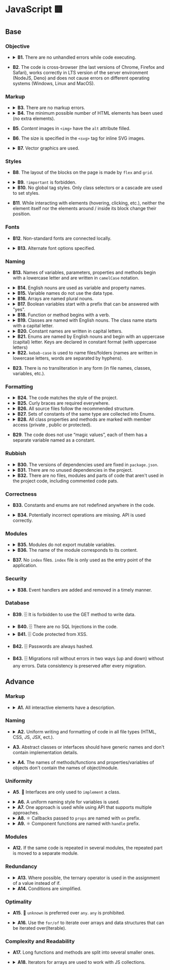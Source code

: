 # JavaScript 🟨

## Base

### Objective

- <details>
    <summary>
      <b>B1.</b> There are no unhandled errors while code executing.
    </summary>
    <p>

  While data loading and working with the app, there are no errors, the app does not break.

    </p>
  </details>

- **B2**. The code is cross-browser (the last versions of Chrome, Firefox and Safari), works correctly in LTS version of the server environment (NodeJS, Deno) and does not cause errors on different operating systems (Windows, Linux and MacOS).

### Markup

- <details>
    <summary>
      <b>B3.</b> There are no markup errors.
    </summary>
    <p>

  Validators:

  - https://validator.w3.org/nu/
  - https://caninclude.glitch.me/

  _Warnings are allowed._

    </p>
  </details>

- <details>
    <summary>
      <b>B4.</b> The minimum possible number of HTML elements has been used (no extra elements).
    </summary>
    <p>

  There should be no extra wrappers and blocks that are used for decoration and can be replaced with pseudo-elements.

    </p>
  </details>

- **B5**. _Content_ images in `<img>` have the `alt` attribute filled.

- **B6**. The size is specified in the `<svg>` tag for inline SVG images.

- <details>
    <summary>
      <b>B7.</b> Vector graphics are used.
    </summary>
    <p>

  If there are svg images in the design, the use of PNG and other formats is prohibited.

    </p>
  </details>

### Styles

- **B8**. The layout of the blocks on the page is made by `flex` and `grid`.

- <details>
    <summary>
      <b>B9.</b> <code>!important</code> is forbidden.
    </summary>
    <p>

  The `important` keyword is only allowed for overrides in libraries. It is forbidden to use for writing your own styles.

    </p>
  </details>

- <details>
    <summary>
      <b>B10.</b> No global tag styles. Only class selectors or a cascade are used to set styles.
    </summary>
    <p>

  Global styles are only available in global style files (`scaffolding.css`, `app.css`, `reset.css` (🥲), etc).

  Bad:

  ```css
  /* components/items-list/styles.module.css */

  .wrapper div {
    display: flex;
  }

  p {
    text-align: center;
  }
  ```

  Good:

  ```css
  /* components/items-list/styles.module.css */

  .wrapper .column {
    display: flex;
  }

  .text {
    text-align: center;
  }
  ```

  Exceptions:

  `id` and other selectors other than `class` selector only allowed to be used to override libraries styles

  Bad

  ```css
  /* components/items-list/styles.module.css – YOUR component */

  #list-item {
    display: grid;
  }
  ```

  Good

  ```css
  /* components/accordion/styles.module.css – YOUR overrides to library components */

  #accordion {
    display: grid;
  }

  /* styles/scaffolding.css */

  /* root – default convention for the root element in React framework */
  #root {
    min-height: 100vh;
  }
  ```

    </p>
  </details>

- **B11**. While interacting with elements (hovering, clicking, etc.), neither the element itself nor the elements around / inside its block change their position.

### Fonts

- **B12**. Non-standard fonts are connected locally.

- <details>
    <summary>
      <b>B13.</b> Alternate font options specified.
    </summary>
    <p>

  The font order:

  - Main font.
  - Safe font.
  - Font type.

  Example:

  ```css
  /* styles/scaffolding.css */

  body {
    font-family: Roboto, Arial, sans-serif;
  }
  ```

    </p>
  </details>

### Naming

- **B13.** Names of variables, parameters, properties and methods begin with a lowercase letter and are written in `camelCase` notation.

- <details>
    <summary>
      <b>B14.</b> English nouns are used as variable and property names.
    </summary>
    <p>

  Abbreviations in words are prohibited. Abbreviated variable names can be used only if the name is common (<code>err</code>, <code>xhr</code>, <code>evt</code>, <code>src</code>, <code>i</code> and etc).

    </p>
  </details>

- <details>
    <summary>
      <b>B15.</b> Variable names do not use the data type.
    </summary>
    <p>

  Bad:

  ```javascript
  const filtersArray = ['all', 'past', 'feature'];

  const catObject = {
    name: 'Pit',
    age: 7,
  };
  ```

  Good:

  ```javascript
  const filters = ['all', 'past', 'feature'];

  const cat = {
    name: 'Pit',
    age: 7,
  };
  ```

    </p>
  </details>

- <details>
    <summary>
      <b>B16.</b> Arrays are named plural nouns.
    </summary>
    <p>

  Bad:

  ```javascript
  const age = [10, 15, 22];
  const name = ['John', 'Pit', 'Brew'];

  const cat = {
    name: 'Pit',
    friend: ['Nike', 'Sof', 'Kat'],
  };
  ```

  Good:

  ```javascript
  const ages = [10, 15, 22];
  const names = ['John', 'Pit', 'Brew'];

  const cat = {
    name: 'Pit',
    friends: ['Nike', 'Sof', 'Kat'],
  };
  ```

    </p>
  </details>

- <details>
    <summary>
      <b>B17.</b> Boolean variables start with a prefix that can be answered with "yes".
    </summary>
    <p>

  Bad:

  ```javascript
  const login = true;

  const isNotRemoved = Boolean(!payload);
  if (isNotRemoved) {
  }

  const cat = {
    name: 'Pit',
    friend: false,
  };
  ```

  Good:

  ```javascript
  const isLogin = true;

  const isRemoved = Boolean(payload);
  if (!isRemoved) {
  }

  const cat = {
    name: 'Pit',
    hasFriends: false,
  };
  ```

    </p>
  </details>

- <details>
    <summary>
      <b>B18.</b> Function or method begins with a verb.
    </summary>
    <p>

  Exceptions:

  Handler functions or callbacks.

  Bad:

  ```javascript
  const action = (names) => {
    console.log(names);
  };

  const cat = {
    name: 'Pit',
    action() {
      console.log('Meow');
    },
  };

  const randomNumber = () => Math.random();
  ```

  Good:

  ```javascript
  const printNames = (names) => {
    console.log(names);
  };

  const cat = {
    name: 'Pit',
    say() {
      console.log('Meow');
    },
  };

  const getRandomNumber = () => Math.random();
  ```

    </p>
  </details>

- <details>
    <summary>
      <b>B19.</b> Classes are named with English nouns. The class name starts with a capital letter.
    </summary>
    <p>

  Bad:

  ```typescript
  class wizard {}
  ```

  Good:

  ```typescript
  // class
  class Wizard {}
  ```

    </p>
  </details>

- <details>
    <summary>
      <b>B20.</b> Constant names are written in capital letters.
    </summary>
    <p>

  Words are separated by underscores (`UPPER_SNAKE_CASE`), for example:

  ```javascript
  const MAX_HEIGHT = 6996;
  const IDX_NOT_FOUND = -1;
  ```

    </p>
  </details>

- <details>
    <summary>
      <b>B21.</b> Enums are named by English nouns and begin with an uppercase (capital) letter. Keys are declared in constant format (with uppercase letters)
    </summary>
    <p>

  Bad:

  ```typescript
  const statusCodes = {
    ok: 200,
    notFound: 404,
    badRequest: 400,
  };
  ```

  Good:

  ```typescript
  const StatusCode = {
    OK: 200,
    NOT_FOUND: 404,
    BAD_REQUEST: 400,
  };
  ```

    </p>
  </details>

- <details>
    <summary>
      <b>B22.</b> <code>kebab-case</code> is used to name files/folders (names are written in lowercase letters, words are separated by hyphens).
    </summary>
    <p>

  In order to avoid name conflicts in different operating systems, it is better to use the least conflicting way of naming files — lowercase letters separated by a hyphen.

  Bad

  ```typescript
  // src/components/common/Button/Button.tsx
  // src/services/UserService/UserService.ts
  ```

  Good

  ```typescript
  // src/components/common/button/button.tsx
  // src/services/user-service/user-service.ts
  ```

  Exceptions:

  Framework/library files that cannot work with another case.
    </p>
  </details>

- **B23.** There is no transliteration in any form (in file names, classes, variables, etc.).

### Formatting

- <details>
    <summary>
      <b>B24.</b> The code matches the style of the project.
    </summary>
    <p>

  There are no errors while checking the project with linters (ESLint, StyleLint, Prettier, etc). All types of linters are at the discretion of the team.

  Rules are not disabled anywhere in the source code.

    </p>
  </details>

- <details>
    <summary>
      <b>B25.</b> Curly braces are required everywhere.
    </summary>
    <p>

  In any constructions that imply the use of a code block (curly braces), such as `for`, `while`, `if`, `switch`, `function`, the code block is necessarily used, even if the statement consists of one line.

  Bad

  ```typescript
  if (x % 2 === 1) isEven = false;

  switch (actionType) {
    case ActionType.START_LOADING:
      return {
        ...state,
        isLoading: true,
      };
    case ActionType.END_LOADING:
      return {
        ...state,
        isLoading: false,
      };
  }
  ```

  Good

  ```typescript
  if (x % 2 === 1) {
    isEven = false;
  }

  switch (actionType) {
    case ActionType.START_LOADING: {
      return {
        ...state,
        isLoading: true,
      };
    }
    case ActionType.END_LOADING: {
      return {
        ...state,
        isLoading: false,
      };
    }
  }
  ```

  The exceptions are single-line arrow functions, which can be used without the required blocks of code:

  ```typescript
  const checkedCheckboxes = checkboxes.filter((checkbox) => checkbox.checked);
  ```

    </p>
  </details>

- <details>
    <summary>
      <b>B26.</b> All source files follow the recommended structure.
    </summary>
    <p>

  ```typescript
  // 1. Imports
  import { getUniqueItems } from 'helpers';

  // 2. Data structures/types
  const COLORS = ['red', 'green', 'blue'];

  // 3. Declaring variables whose value is known before the program starts
  const colorPicker = document.querySelector('.color-picker');

  // 4. Functions
  const getUniqueColors = (userColors, defaultColors) => {
    return getUniqueItems(userColors, defaultColors);
  };

  // 5. Program code
  const rightColors = getColorsIntersection(colorPicker.value, DEFAULT_COLORS);

  // 6. Exports
  export { rightColors };
  ```

  Some blocks may be missing, but the rest should still adhere to the order.

    </p>
  </details>

- <details>
    <summary>
      <b>B27.</b> Sets of constants of the same type are collected into Enums.
    </summary>
    <p>

  Bad:

  ```typescript
  const LOAD_USERS_START = 'LOAD_USERS_START';
  const LOAD_USERS_END = 'LOAD_USERS_END';
  const LOAD_USERS_ERROR = 'LOAD_USERS_ERROR';
  ```

  Good:

  ```typescript
  const UsersActionType = {
    LOAD_USERS_START: 'LOAD_USERS_START',
    LOAD_USERS_END: 'LOAD_USERS_END',
    LOAD_USERS_ERROR: 'LOAD_USERS_ERROR',
  };
  ```

    </p>
    <p>
    Note: constants that are used in the same context, but has different purposes should be split into different enums or separate constants

  Bad:

  ```typescript
  const CompensationComputation = {
    HOLIDAY_COMPENSATION: 1.7,
    OVERTIME_COMPENSATION: 1.5,
    OVERTIME_THRESHOLD: 1.1, //related not to compensation rate, but to overtime hours calculation
  };
  ```

  Good:

  ```typescript
  const CompensationCoefficient = {
    HOLIDAY_COMPENSATION: 1.7,
    OVERTIME_COMPENSATION: 1.5,
  };

  const OVERTIME_THRESHOLD = 1.1;
  ```

    </p>
  </details>

- <details>
    <summary>
      <b>B28.</b> All class properties and methods are marked with member access (private , public or protected).
    </summary>
    <p>

  Bad:

  ```typescript
  class Animal {
    constructor({ name }) {
      this.privateName = name;
    }

    getPrivateName() {
      return this.privateName;
    }
  }
  ```

  Good:

  ```typescript
  class Animal {
    #privateNam;

    public constructor({ name }) {
      this.#privateName = name;
    }

    public getPrivateName() {
      return this.#privateName;
    }
  }

  // or

  class Animal {
    private privateName;

    public constructor({ name }) {
      this.privateName = name;
    }

    public getPrivateName() {
      return this.privateName;
    }
  }
  ```

    </p>
  </details>

- **B29**. The code does not use “magic values”, each of them has a separate variable named as a constant.

### Rubbish

- <details>
    <summary>
      <b>B30.</b> The versions of dependencies used are fixed in <code>package.json</code>.
    </summary>
    <p>

  The dependency lists in the package.json file indicate the exact versions of the packages used. The version must be specified. `^`, `*` and `~` are not allowed.

    </p>
  </details>

- <details>
    <summary>
      <b>B31.</b> There are no unused dependencies in the project.
    </summary>
    <p>

  Node: Some dependencies are needed by other dependencies. Ex. `pg` package is required for most of ORM packages.

    </p>
  </details>

- <details>
    <summary>
      <b>B32.</b> There are no files, modules and parts of code that aren't used in the project code, including commented code pats.
    </summary>
    <p>

  There are no script files that are “dead code” that is never executed.

    </p>
  </details>

### Correctness

- **B33.** Constants and enums are not redefined anywhere in the code.

- <details>
    <summary>
      <b>B34.</b> Potentially incorrect operations are missing. API is used correctly.
    </summary>
    <p>

  For example, sum of two values with different data types.

  Bad:

  ```typescript
  new Date() + 1000;
  ```

  Good:

  ```typescript
  Number(new Date()) + 1000;
  ```

  Potentially incorrect operation of taking the integer part of a number.

  Bad:

  ```typescript
  const minutesNumber = ~~(seconds / 60);
  ```

  Good:

  ```typescript
  const minutesNumber = Math.trunc(seconds / 60);
  ```

  Valid values are passed as expected by the specification.

  Bad:

  ```typescript
  const isPressed = element.getAttribute('aria-pressed', false);
  ```

  Good:

  ```typescript
  const isPressed = element.getAttribute('aria-pressed');
  ```

  ```typescript
  let greeting = 'Привет';

  wizards.map((wizard) => {
    greeting += `, ${wizard.name}`;
  });

  console.log(`${greeting}!`);
  ```

  Good:

  ```typescript
  const greeting = 'Привет';

  const names = wizards.map((wizard) => {
    return wizard.name;
  });

  console.log(`${greeting} ${names.join(', ')}!`);
  ```

    </p>
  </details>

### Modules

- <details>
    <summary>
      <b>B35.</b> Modules do not export mutable variables.
    </summary>
    <p>
    A module should not export a variable whose value may change in the future.

  Bad:

  ```typescript
  let latestResult;

  export { latestResult };
  ```

  Good:

  ```typescript
  const latestResult = loadLatestResult();

  export { latestResult };
  ```

    </p>
  </details>

- <details>
    <summary>
      <b>B36.</b> The name of the module corresponds to its content.
    </summary>
    <p>

  Different logical parts of the code are placed in separate module files. The name of the module must match its content. For example, if the module contains the `GameView` class, then the name of the module should be `game-view.js`.

    </p>
  </details>

- **B37.** No `index` files. `index` file is only used as the entry point of the application.

### Security

- <details>
    <summary>
      <b>B38.</b> Event handlers are added and removed in a timely manner.
    </summary>
    <p>

  Event handlers are added only when the element appears on the page and are removed when it disappear.

    </p>
  </details>

### Database

- **B39**. 🗄 It is forbidden to use the GET method to write data.

- <details>
    <summary>
      <b>B40.</b> 🗄 There are no SQL Injections in the code.
    </summary>
    <p>

  While working with a database, all SQL queries must be protected from SQL injection.

    </p>
  </details>

- <details>
    <summary>
      <b>B41.</b> 🗄 Code protected from XSS.
    </summary>
    <p>

  It is not allowed to display unfiltered information received from the user, because XSS attack is possible.

    </p>
  </details>

- **B42.** 🗄 Passwords are always hashed.

- **B43.** 🗄 Migrations roll without errors in two ways (up and down) without any errors. Data consistency is preserved after every migration.

## Advance

### Markup

- <details>
    <summary>
      <b>A1.</b> All interactive elements have a description.
    </summary>
    <p>

  Bad:

  ```html
  <input placeholder="First Name" />

  <button onClick="{handleEditUserClick}"></button>

  <a href="{AppRoute.DASHBOARD}"></a>

  <button onClick="{handleEditUserClick}"><img src="img/user.svg" /></button>

  <a href="{AppRoute.DASHBOARD}"><img src="img/arrow.svg" /></a>
  ```

  Good:

  ```html
  <label class="visually-hidden" for="first-name">First name</label>
  <input id="first-name" placeholder="First Name" />

  <button onClick="{handleEditUserClick}">
    <span className="visually-hidden">Edit user</span>
  </button>

  <a href="{AppRoute.DASHBOARD}">
    <span className="visually-hidden">Go to dashboard</span>
  </a>

  <label>
    <span class="visually-hidden">First name</span>
    <input placeholder="First Name" />
  </label>

  <button onClick="{handleEditUserClick}">
    <img src="img/user.svg" alt="" />
    <span className="visually-hidden">Edit user</span>
  </button>

  <a href="{AppRoute.DASHBOARD}">
    <img src="img/arrow.svg" alt="" />
    <span className="visually-hidden">Go to dashboard</span>
  </a>

  <input aria-label="First name" placeholder="First Name" />
  ```

    </p>
  </details>

### Naming

- <details>
    <summary>
      <b>A2.</b> Uniform writing and formatting of code in all file types (HTML, CSS, JS, JSX, ect.).
    </summary>
    <p>

  Example:

  If you use css-nesting it should be used through all the project (all style files must be written using nesting). If you use interfaces with `I` (ex. `IUser`) approach it should be used through all the project (all interfaces must be written with `I` prefix).

    </p>
  </details>

- **A3.** Abstract classes or interfaces should have generic names and don't contain implementation details.

- <details>
    <summary>
      <b>A4.</b> The names of methods/functions and properties/variables of objects don't contain the names of object/module.
    </summary>
    <p>

  Bad:

  ```typescript
  const popup = {
    openPopup() {
      console.log('I will open popup');
    },
  };

  const wizard = {
    wizardName: 'Gandalf',
  };
  ```

  Good:

  ```typescript
  const popup = {
    open() {
      console.log('I will open popup');
    },
  };

  const wizard = {
    name: 'Gandalf',
  };
  ```

  Bad:

  ```typescript
  // src/validation-schemas/users/login.validation-schema.ts

  const userValidationSchema = {};
  ```

  Good:

  ```typescript
  // src/validation-schemas/users/login.validation-schema.ts

  const user = {};

  // src/components/sign-in/sign-in.tsx
  import { user as userValidationSchema } from 'validation-schemas';
  ```

    </p>
  </details>

### Uniformity

- **A5**. 🔵 Interfaces are only used to `implement` a class.

- <details>
    <summary>
      <b>A6.</b> A uniform naming style for variables is used.
    </summary>
    <p>

  Variable naming style is used the same in all modules, for example:

  If the variables that store the DOM element contain the word Element or anything else, it must be the same everywhere

  Bad:

  ```typescript
  const popupMainElement = document.querySelector('.popup');
  const sidebarNode = document.querySelector('.sidebar');
  const similarContainer = popupMainElement.querySelector('ul.similar');
  ```

  Good:

  ```typescript
  const popupMainElement = document.querySelector('.popup');
  const sidebarElement = document.querySelector('.sidebar');
  const similarContainerElement = popupMainElement.querySelector('ul.similar');
  ```

  Also good

  ```typescript
  const popupMainNode = document.querySelector('.popup');
  const sidebarNode = document.querySelector('.sidebar');
  const similarContainerNode = popupMainNode.querySelector('ul.similar');
  ```

    </p>
  </details>

- <details>
    <summary>
      <b>A7.</b> One approach is used while using API that supports multiple approaches.
    </summary>
    <p>

  If there are several different APIs that allow you to solve the same problem, for example, finding an element by id in the DOM tree, then only one of these APIs is used in the project.

  Bad:

  ```typescript
  const popupMainElement = document.querySelector('#popup');
  const sidebarElement = document.getElementById('sidebar');

  const popupClassName = popupMainElement.getAttribute('class');
  const sidebarClassName = sidebarElement.className;
  ```

  Good:

  ```typescript
  const popupMainElement = document.querySelector('#popup');
  const sidebarElement = document.querySelector('#sidebar');

  const popupClassName = popupMainElement.getAttribute('class');
  const sidebarClassName = sidebarElement.getAttribute('class');

  // or

  const popupMainElement = document.getElementById('popup');
  const sidebarElement = document.getElementById('sidebar');

  const popupClassName = popupMainElement.className;
  const sidebarClassName = sidebarElement.className;
  ```

    </p>
  </details>

- <details>
    <summary>
      <b>A8.</b> ⚛️ Callbacks passed to <code>props</code> are named with <code>on</code> prefix.
    </summary>
    <p>

  ```tsx
  <ListItem onClick="{handleBtnClick}" />
  ```

    </p>
    <p>
  Alternative naming(default function naming) MAY be applied to:
  - Render props
  - Injecting behavior via HOCs
  - Explicit side-effect based calls(fetching data or direct DOM interactions)
  - Injected functions that are not event handlers

  ```tsx
  //HOC and injected behavior
  const withModal = (ModalBody) => {
    const [isOpen, setIsOpen] = React.useState(false);
    const handleClose = React.useCallback(() => setIsOpen(false), [setIsOpen]);
    //some logic;

    //NOTE: closeModal MIGHT be used as a name in this case, but onClose would be ok too
    return isOpen ? <ModalBody closeModal={handleClose} /> : null;
  };
  ```

    </p>
  </details>

- <details>
    <summary>
      <b>A9.</b> ⚛️ Component functions are named with <code>handle</code> prefix.
    </summary>
    <p>

  ```jsx
  const Dashboard = () => {
    const handleBtnClick = () => {};

    return <ListItem onClick={handleBtnClick} />;
  };
  ```

    </p>
  </details>

### Modules

- **A12.** If the same code is repeated in several modules, the repeated part is moved to a separate module.

### Redundancy

- <details>
    <summary>
      <b>A13.</b> Where possible, the ternary operator is used in the assignment of a value instead of if.
    </summary>
    <p>

  Bad:

  ```typescript
  let sex;

  if (male) {
    sex = 'Man';
  } else {
    sex = 'Woman';
  }
  ```

  Good:

  ```typescript
  const sex = male ? 'Man' : 'Woman';
  ```

    </p>
  </details>

- <details>
    <summary>
      <b>A14.</b> Conditions are simplified.
    </summary>
    <p>

  If the function returns a boolean value, do not use `if..else` with unnecessary `return`.

  Bad:

  ```typescript
  const checkIsEquals = (firstValue, secondValue) => {
    if (firstValue === secondValue) {
      return true;
    } else {
      return false;
    }
  };
  ```

  Good:

  ```typescript
  const checkIsEquals = (firstValue, secondValue) => {
    return firstValue === secondValue;
  };
  ```

    </p>
  </details>

### Optimality

- **A15**. 🔵 `unknown` is preferred over `any`. `any` is prohibited.

- <details>
    <summary>
      <b>A16.</b> Use the <code>for/of</code> to iterate over arrays and data structures that can be iterated over(Iterable).
    </summary>
    <p>

  Where an array element index is not required, or where all elements of an iterable data structure need to be traversed, a `for .. of` loop is used instead of a `for` loop.

  Bad:

  ```typescript
  for (let i = 0; i < levels.length; i++) {
    const level = levels[i];
    renderLevel(level);
  }
  ```

  Good:

  ```typescript
  for (const level of levels) {
    renderLevel(level);
  }
  ```

    </p>
  </details>

### Complexity and Readability

- **A17.** Long functions and methods are split into several smaller ones.

- <details>
    <summary>
      <b>A18.</b> Iterators for arrays are used to work with JS collections.
    </summary>
    <p>

  Iterators are used to with arrays — `forEach`, `map`, `filter`, and etc.

  ```typescript
  elements.forEach((element) => {
    element.addEventListener('click', () => {
      console.log(element);
    });
  });
  ```

    </p>
  </details>
